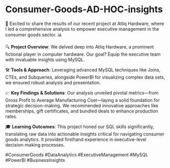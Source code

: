 # Consumer-Goods-AD-HOC-insights

🚀 Excited to share the results of our recent project at Atliq Hardware, where I led a comprehensive analysis to empower executive management in the consumer goods sector. 📊

🔍 **Project Overview**: We delved deep into Atliq Hardware, a prominent fictional player in computer hardware. Our goal? Equip the executive team with invaluable insights using MySQL.

🛠️ **Tools & Approach**: Leveraging advanced MySQL techniques like Joins, CTEs, and Subqueries, alongside PowerBI for visualizing complex data sets, we ensured robust analysis and presentation.

📈 **Key Findings & Solutions**: Our analysis unveiled pivotal metrics—from Gross Profit to Average Manufacturing Cost—laying a solid foundation for strategic decision-making. We recommended innovative approaches like memberships, gift certificates, and bundled deals to enhance production rates.

🎓 **Learning Outcomes**: This project honed our SQL skills significantly, translating raw data into actionable insights critical for navigating consumer goods analytics. It provided firsthand experience in executive-level decision-making processes.

#ConsumerGoods #DataAnalytics #ExecutiveManagement #MySQL #PowerBI #BusinessInsights
